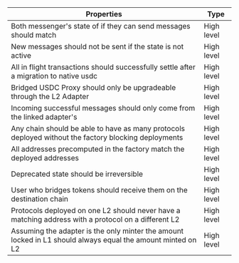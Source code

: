 | Properties                                                                                                   | Type       |
|--------------------------------------------------------------------------------------------------------------|------------|
| Both messenger's state of if they can send messages should match                                             | High level |
| New messages should not be sent if the state is not active                                                   | High level |
| All in flight transactions should successfully settle after a migration to native usdc                       | High level |
| Bridged USDC Proxy should only be upgradeable through the L2 Adapter                                         | High level |
| Incoming  successful messages should only come from the linked adapter's                                     | High level |
| Any chain should be able to have as many protocols deployed without the factory blocking deployments         | High level |
| All addresses precomputed in the factory match the deployed addresses                                        | High level |
| Deprecated state should be irreversible                                                                      | High level |
| User who bridges tokens should receive them on the destination chain                                         | High level |
| Protocols deployed on one L2 should never have a matching address with a protocol on a different L2          | High level |
| Assuming the adapter is the only minter the amount locked in L1 should always equal the amount minted on L2  | High level |